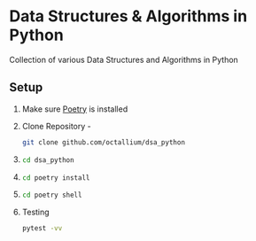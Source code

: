 # Data Structures & Algorithms in Python

Collection of various Data Structures and Algorithms in Python

## Setup

1. Make sure [Poetry](https://python-poetry.org/) is installed
2. Clone Repository - 
   
   ```bash
   git clone github.com/octallium/dsa_python
   ```
3. ```bash
   cd dsa_python
   ```
4. ```bash
   cd poetry install
   ```
5. ```bash
   cd poetry shell
   ```
6. Testing
   
   ```bash
   pytest -vv
   ```
